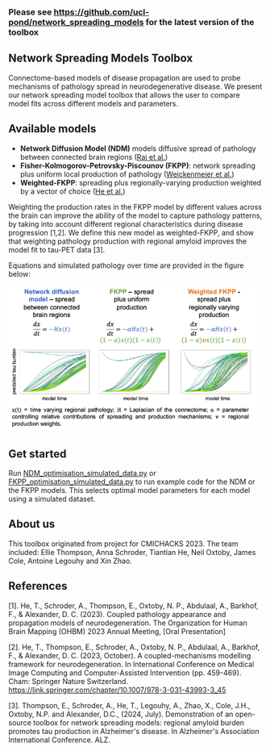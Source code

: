 ### Please see https://github.com/ucl-pond/network_spreading_models for the latest version of the toolbox 

## Network Spreading Models Toolbox
Connectome-based models of disease propagation are used to probe mechanisms of
pathology spread in neurodegenerative disease. We present our network spreading model toolbox that allows the user to compare model fits across different models and parameters.

## Available models
- <b>Network Diffusion Model (NDM)</b>
  models diffusive spread of pathology between connected brain regions ([Raj et al.](https://pubmed.ncbi.nlm.nih.gov/22445347/))
- <b>Fisher-Kolmogorov-Petrovsky-Piscounov (FKPP)</b>: 
  network spreading plus uniform local production of pathology ([Weickenmeier et al.](https://www.sciencedirect.com/science/article/pii/S0022509618307063?via%3Dihub))
- <b>Weighted-FKPP</b>: 
  spreading plus regionally-varying production weighted by a vector of choice ([He et al.](https://link.springer.com/chapter/10.1007/978-3-031-43993-3_45))

Weighting the production rates in the FKPP model by different values across the brain can improve the ability of the model to capture pathology patterns, by taking into account different regional characteristics during disease progression [1,2]. We define this new model as weighted-FKPP, and show that weighting pathology production with regional amyloid improves the model fit to tau-PET data [3].

Equations and simulated pathology over time are provided in the figure below:

![docs/models.png](docs/images/models.png)

## Get started
Run [NDM_optimisation_simulated_data.py](./code/NDM_optimisation_simulated_data.py) or [FKPP_optimisation_simulated_data.py](./code/FKPP_optimisation_simulated_data.py) to run example code for the NDM or the FKPP models. This selects optimal model parameters for each model using a simulated dataset.

## About us
This toolbox originated from project for CMICHACKS 2023.
The team included: Ellie Thompson, Anna Schroder, Tiantian He, Neil Oxtoby, James Cole, Antoine Legouhy and Xin Zhao.
  
## References
[1].	He, T., Schroder, A., Thompson, E., Oxtoby, N. P., Abdulaal, A., Barkhof, F., & Alexander, D. C. (2023). Coupled pathology appearance and propagation models of neurodegeneration. The Organization for Human Brain Mapping (OHBM) 2023 Annual Meeting, [Oral Presentation]

[2].	He, T., Thompson, E., Schroder, A., Oxtoby, N. P., Abdulaal, A., Barkhof, F., & Alexander, D. C. (2023, October). A coupled-mechanisms modelling framework for neurodegeneration. In International Conference on Medical Image Computing and Computer-Assisted Intervention (pp. 459-469). Cham: Springer Nature Switzerland.
https://link.springer.com/chapter/10.1007/978-3-031-43993-3_45

[3]. Thompson, E., Schroder, A., He, T., Legouhy, A., Zhao, X., Cole, J.H., Oxtoby, N.P. and Alexander, D.C., (2024, July). Demonstration of an open-source toolbox for network spreading models: regional amyloid burden promotes tau production in Alzheimer's disease. In Alzheimer's Association International Conference. ALZ.

